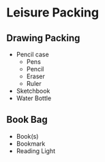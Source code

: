 # Leisure Packing

## Drawing Packing

- Pencil case
  - Pens
  - Pencil
  - Eraser
  - Ruler
- Sketchbook
- Water Bottle

## Book Bag

- Book(s)
- Bookmark
- Reading Light
